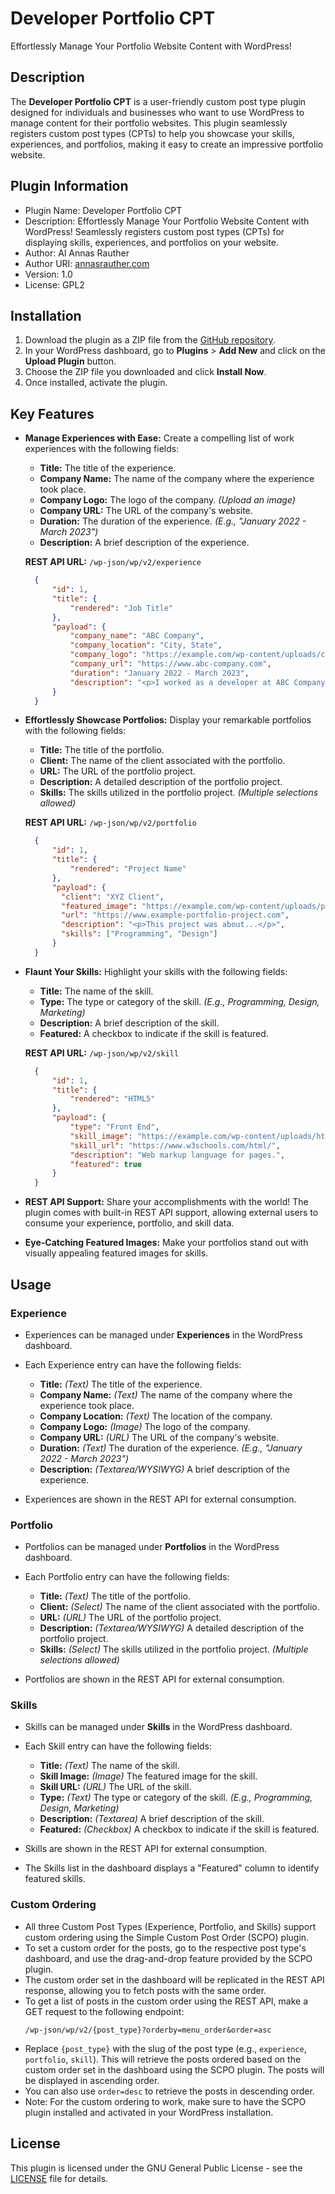 # Developer Portfolio CPT

Effortlessly Manage Your Portfolio Website Content with WordPress!

## Description

The **Developer Portfolio CPT** is a user-friendly custom post type plugin designed for individuals and businesses who want to use WordPress to manage content for their portfolio websites. This plugin seamlessly registers custom post types (CPTs) to help you showcase your skills, experiences, and portfolios, making it easy to create an impressive portfolio website.

## Plugin Information

- Plugin Name: Developer Portfolio CPT
- Description: Effortlessly Manage Your Portfolio Website Content with WordPress! Seamlessly registers custom post types (CPTs) for displaying skills, experiences, and portfolios on your website.
- Author: Al Annas Rauther
- Author URI: [annasrauther.com](https://annasrauther.com)
- Version: 1.0
- License: GPL2

## Installation

1. Download the plugin as a ZIP file from the [GitHub repository](https://github.com/annasrauther/developer-portfolio-cpt-plugin).
2. In your WordPress dashboard, go to **Plugins** > **Add New** and click on the **Upload Plugin** button.
3. Choose the ZIP file you downloaded and click **Install Now**.
4. Once installed, activate the plugin.

## Key Features

- **Manage Experiences with Ease:** Create a compelling list of work experiences with the following fields:

  - **Title:** The title of the experience.
  - **Company Name:** The name of the company where the experience took place.
  - **Company Logo:** The logo of the company. *(Upload an image)*
  - **Company URL:** The URL of the company's website.
  - **Duration:** The duration of the experience. *(E.g., "January 2022 - March 2023")*
  - **Description:** A brief description of the experience.

  **REST API URL:** `/wp-json/wp/v2/experience`
  ```json
    {
        "id": 1,
        "title": {
            "rendered": "Job Title"
        },
        "payload": {
            "company_name": "ABC Company",
            "company_location": "City, State",
            "company_logo": "https://example.com/wp-content/uploads/company_logo.png",
            "company_url": "https://www.abc-company.com",
            "duration": "January 2022 - March 2023",
            "description": "<p>I worked as a developer at ABC Company...</p>"
        }
    }
  ```

- **Effortlessly Showcase Portfolios:** Display your remarkable portfolios with the following fields:

  - **Title:** The title of the portfolio.
  - **Client:** The name of the client associated with the portfolio.
  - **URL:** The URL of the portfolio project.
  - **Description:** A detailed description of the portfolio project.
  - **Skills:** The skills utilized in the portfolio project. *(Multiple selections allowed)*

  **REST API URL:** `/wp-json/wp/v2/portfolio`
  ```json
    {
        "id": 1,
        "title": {
            "rendered": "Project Name"
        },
        "payload": {
          "client": "XYZ Client",
          "featured_image": "https://example.com/wp-content/uploads/portfolio_project_featured_image.jpg",
          "url": "https://www.example-portfolio-project.com",
          "description": "<p>This project was about...</p>",
          "skills": ["Programming", "Design"]
        }
    }
  ```

- **Flaunt Your Skills:** Highlight your skills with the following fields:

  - **Title:** The name of the skill.
  - **Type:** The type or category of the skill. *(E.g., Programming, Design, Marketing)*
  - **Description:** A brief description of the skill.
  - **Featured:** A checkbox to indicate if the skill is featured.

  **REST API URL:** `/wp-json/wp/v2/skill`
  ```json
    {
        "id": 1,
        "title": {
            "rendered": "HTML5"
        },
        "payload": {
            "type": "Front End",
            "skill_image": "https://example.com/wp-content/uploads/html5_skill_image.png",
            "skill_url": "https://www.w3schools.com/html/",
            "description": "Web markup language for pages.",
            "featured": true
        }
    }
  ```

- **REST API Support:** Share your accomplishments with the world! The plugin comes with built-in REST API support, allowing external users to consume your experience, portfolio, and skill data.

- **Eye-Catching Featured Images:** Make your portfolios stand out with visually appealing featured images for skills.

## Usage

### Experience

- Experiences can be managed under **Experiences** in the WordPress dashboard.
- Each Experience entry can have the following fields:

  - **Title:** *(Text)* The title of the experience.
  - **Company Name:** *(Text)* The name of the company where the experience took place.
  - **Company Location:** *(Text)* The location of the company.
  - **Company Logo:** *(Image)* The logo of the company.
  - **Company URL:** *(URL)* The URL of the company's website.
  - **Duration:** *(Text)* The duration of the experience. *(E.g., "January 2022 - March 2023")*
  - **Description:** *(Textarea/WYSIWYG)* A brief description of the experience.

- Experiences are shown in the REST API for external consumption.

### Portfolio

- Portfolios can be managed under **Portfolios** in the WordPress dashboard.
- Each Portfolio entry can have the following fields:

  - **Title:** *(Text)* The title of the portfolio.
  - **Client:** *(Select)* The name of the client associated with the portfolio.
  - **URL:** *(URL)* The URL of the portfolio project.
  - **Description:** *(Textarea/WYSIWYG)* A detailed description of the portfolio project.
  - **Skills:** *(Select)* The skills utilized in the portfolio project. *(Multiple selections allowed)*

- Portfolios are shown in the REST API for external consumption.

### Skills

- Skills can be managed under **Skills** in the WordPress dashboard.
- Each Skill entry can have the following fields:

  - **Title:** *(Text)* The name of the skill.
  - **Skill Image:** *(Image)* The featured image for the skill.
  - **Skill URL:** *(URL)* The URL of the skill.
  - **Type:** *(Text)* The type or category of the skill. *(E.g., Programming, Design, Marketing)*
  - **Description:** *(Textarea)* A brief description of the skill.
  - **Featured:** *(Checkbox)* A checkbox to indicate if the skill is featured.

- Skills are shown in the REST API for external consumption.
- The Skills list in the dashboard displays a "Featured" column to identify featured skills.

### Custom Ordering

- All three Custom Post Types (Experience, Portfolio, and Skills) support custom ordering using the Simple Custom Post Order (SCPO) plugin.
- To set a custom order for the posts, go to the respective post type's dashboard, and use the drag-and-drop feature provided by the SCPO plugin.
- The custom order set in the dashboard will be replicated in the REST API response, allowing you to fetch posts with the same order.
- To get a list of posts in the custom order using the REST API, make a GET request to the following endpoint:
  ```
  /wp-json/wp/v2/{post_type}?orderby=menu_order&order=asc
  ```
- Replace `{post_type}` with the slug of the post type (e.g., `experience`, `portfolio`, `skill`). This will retrieve the posts ordered based on the custom order set in the dashboard using the SCPO plugin. The posts will be displayed in ascending order.
- You can also use `order=desc` to retrieve the posts in descending order.
- Note: For the custom ordering to work, make sure to have the SCPO plugin installed and activated in your WordPress installation.

## License

This plugin is licensed under the GNU General Public License - see the [LICENSE](LICENSE) file for details.
